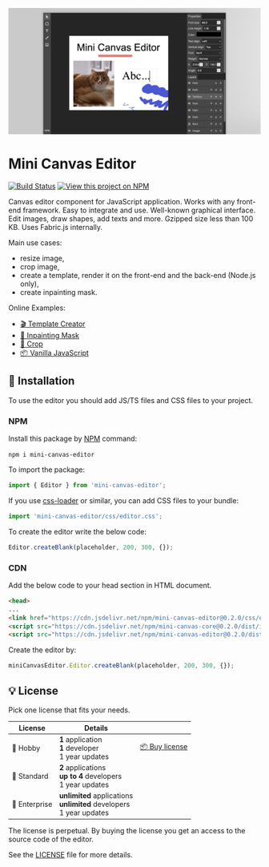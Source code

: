 ![Mini Canvas Editor](.github/cover.jpg)

# Mini Canvas Editor

[![Build Status](https://img.shields.io/endpoint.svg?url=https%3A%2F%2Factions-badge.atrox.dev%2Fimg-js%2Fmini-canvas-editor%2Fbadge%3Fref%3Dmain&style=flat-square)](https://actions-badge.atrox.dev/img-js/mini-canvas-editor/goto?ref=main) [![View this project on NPM](https://img.shields.io/npm/v/mini-canvas-editor.svg?style=flat-square)](https://npmjs.org/package/mini-canvas-editor)

Canvas editor component for JavaScript application. Works with any front-end framework. Easy to integrate and use. Well-known graphical interface. Edit images, draw shapes, add texts and more. Gzipped size less than 100 KB. Uses Fabric.js internally.

Main use cases:

* resize image,
* crop image,
* create a template, render it on the front-end and the back-end (Node.js only),
* create inpainting mask.

Online Examples:

* [🎬 Template Creator](https://img-js.github.io/mini-canvas-editor/webpack-app/public/template-creator.html)
* [🎨 Inpainting Mask](https://img-js.github.io/mini-canvas-editor/webpack-app/public/inpainting-mask.html)
* [🔲 Crop](https://img-js.github.io/mini-canvas-editor/webpack-app/public/crop.html)
* [📦 Vanilla JavaScript](https://img-js.github.io/mini-canvas-editor/webpack-app/public/vanilla-javascript.html)

## 🚀 Installation

To use the editor you should add JS/TS files and CSS files to your project.

### NPM

Install this package by [NPM](https://www.npmjs.com/) command:

`npm i mini-canvas-editor`

To import the package:

```ts
import { Editor } from 'mini-canvas-editor';
```

If you use [css-loader](https://webpack.js.org/loaders/css-loader/) or similar, you can add CSS files to your bundle:

```ts
import 'mini-canvas-editor/css/editor.css';
```

To create the editor write the below code:

```ts
Editor.createBlank(placeholder, 200, 300, {});
```

### CDN

Add the below code to your head section in HTML document.

```html
<head>
...
<link href="https://cdn.jsdelivr.net/npm/mini-canvas-editor@0.2.0/css/editor.css" rel="stylesheet">
<script src="https://cdn.jsdelivr.net/npm/mini-canvas-core@0.2.0/dist/index.umd.js"></script>
<script src="https://cdn.jsdelivr.net/npm/mini-canvas-editor@0.2.0/dist/index.umd.js"></script>
```

Create the editor by:

```js
miniCanvasEditor.Editor.createBlank(placeholder, 200, 300, {});
```

## 💡 License

Pick one license that fits your needs.

| License          | Details |   |
| ---------------- | -       | - |
| 🍪 Hobby         | **1** application<br />**1** developer<br />1 year updates | [📦 Buy license](https://buy.stripe.com/14k8yq3p048L7fO4gj) |
| 🍰 Standard      | **2** applications<br />**up to 4** developers<br />1 year updates | |
| 🎂 Enterprise    | **unlimited** applications<br />**unlimited** developers<br />1 year updates | |

The license is perpetual. By buying the license you get an access to the source code of the editor.

See the [LICENSE](/LICENSE) file for more details.
